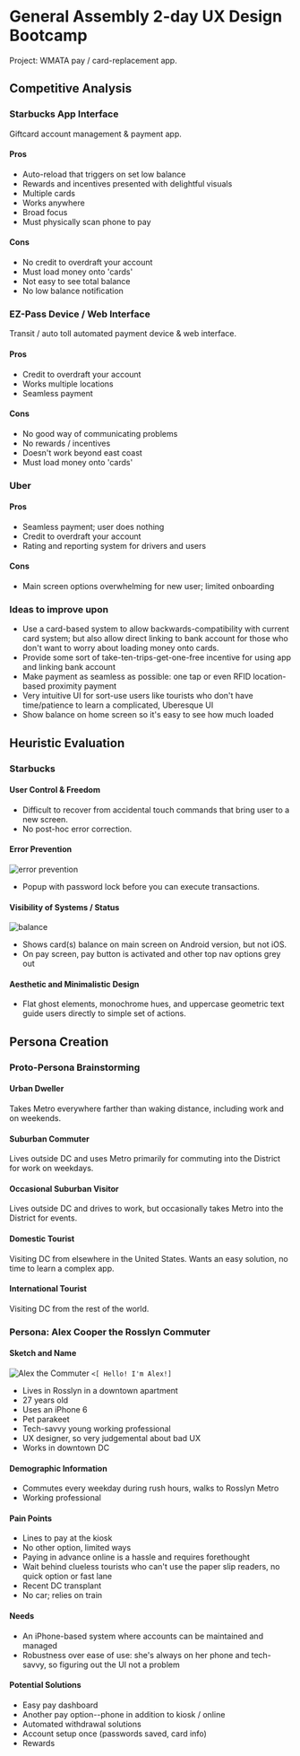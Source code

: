 # General Assembly 2-day UX Design Bootcamp 

Project: WMATA pay / card-replacement app.

## Competitive Analysis

### Starbucks App Interface

Giftcard account management & payment app.

#### Pros

  * Auto-reload that triggers on set low balance
  * Rewards and incentives presented with delightful visuals
  * Multiple cards
  * Works anywhere
  * Broad focus
  * Must physically scan phone to pay

#### Cons

  * No credit to overdraft your account
  * Must load money onto 'cards'
  * Not easy to see total balance
  * No low balance notification

### EZ-Pass Device / Web Interface

Transit / auto toll automated payment device & web interface.

#### Pros

  * Credit to overdraft your account
  * Works multiple locations
  * Seamless payment

#### Cons

  * No good way of communicating problems
  * No rewards / incentives
  * Doesn't work beyond east coast
  * Must load money onto 'cards'

### Uber

#### Pros

  * Seamless payment; user does nothing
  * Credit to overdraft your account
  * Rating and reporting system for drivers and users

#### Cons

  * Main screen options overwhelming for new user; limited onboarding

### Ideas to improve upon

* Use a card-based system to allow backwards-compatibility with current card system; but also allow direct linking to bank account for those who don't want to worry about loading money onto cards.
* Provide some sort of take-ten-trips-get-one-free incentive for using app and linking bank account
* Make payment as seamless as possible: one tap or even RFID location-based proximity payment
* Very intuitive UI for sort-use users like tourists who don't have time/patience to learn a complicated, Uberesque UI
* Show balance on home screen so it's easy to see how much loaded

## Heuristic Evaluation

### Starbucks

#### User Control & Freedom

* Difficult to recover from accidental touch commands that bring user to a new screen.
* No post-hoc error correction.

#### Error Prevention

![error prevention](http://i.imgur.com/OoeqH0G.png)

* Popup with password lock before you can execute transactions.

#### Visibility of Systems / Status

![balance](http://i.imgur.com/8qtNFSo.jpg)

* Shows card(s) balance on main screen on Android version, but not iOS.
* On pay screen, pay button is activated and other top nav options grey out

#### Aesthetic and Minimalistic Design

* Flat ghost elements, monochrome hues, and uppercase geometric text guide users directly to simple set of actions.

## Persona Creation

### Proto-Persona Brainstorming

#### Urban Dweller

Takes Metro everywhere farther than waking distance, including work and on weekends.

#### Suburban Commuter

Lives outside DC and uses Metro primarily for commuting into the District for work on weekdays.

#### Occasional Suburban Visitor

Lives outside DC and drives to work, but occasionally takes Metro into the District for events.

#### Domestic Tourist

Visiting DC from elsewhere in the United States. Wants an easy solution, no time to learn a complex app.

#### International Tourist

Visiting DC from the rest of the world.

### Persona: Alex Cooper the Rosslyn Commuter

#### Sketch and Name

![Alex the Commuter](http://i.imgur.com/2vxsj1o.jpg) `<[ Hello! I'm Alex!]`

* Lives in Rosslyn in a downtown apartment
* 27 years old
* Uses an iPhone 6
* Pet parakeet
* Tech-savvy young working professional
* UX designer, so very judgemental about bad UX
* Works in downtown DC

#### Demographic Information

* Commutes every weekday during rush hours, walks to Rosslyn Metro
* Working professional

#### Pain Points

* Lines to pay at the kiosk
* No other option, limited ways
* Paying in advance online is a hassle and requires forethought
* Wait behind clueless tourists who can't use the paper slip readers, no quick option or fast lane
* Recent DC transplant
* No car; relies on train

#### Needs

* An iPhone-based system where accounts can be maintained and managed
* Robustness over ease of use: she's always on her phone and tech-savvy, so figuring out the UI not a problem

#### Potential Solutions

* Easy pay dashboard
* Another pay option--phone in addition to kiosk / online
* Automated withdrawal solutions
* Account setup once (passwords saved, card info)
* Rewards
